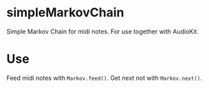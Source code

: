 # simpleMarkovChain

Simple Markov Chain for midi notes. For use together with AudioKit.

# Use

Feed midi notes with `Markov.feed()`.
Get next not with `Markov.next()`.

